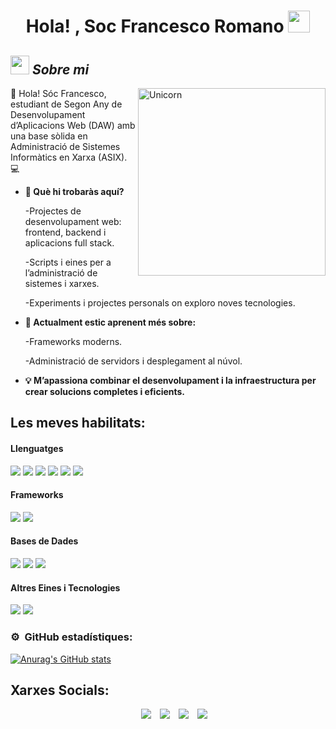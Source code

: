 <h1 align="center">Hola! , Soc Francesco Romano <img src="https://media.giphy.com/media/hvRJCLFzcasrR4ia7z/giphy.gif" width="35"></h1>



## <img src="https://media.giphy.com/media/ObNTw8Uzwy6KQ/giphy.gif" width="30px">&nbsp;***Sobre mi***

<img align="right" width=300px alt="Unicorn" src="https://c.tenor.com/GN73MKBawZYAAAAi/busy-cute.gif" />

👋 Hola! Sóc Francesco, estudiant de Segon Any de Desenvolupament d’Aplicacions Web (DAW) amb una base sòlida en Administració de Sistemes Informàtics en Xarxa (ASIX). 💻


* **🔧 Què hi trobaràs aquí?**

  -Projectes de desenvolupament web: frontend, backend i aplicacions full stack.

  -Scripts i eines per a l’administració de sistemes i xarxes.

  -Experiments i projectes personals on exploro noves tecnologies.

* **🌱 Actualment estic aprenent més sobre:**

   -Frameworks moderns.

   -Administració de servidors i desplegament al núvol.


* **💡 M’apassiona combinar el desenvolupament i la infraestructura per crear solucions completes i eficients.**



## Les meves habilitats:

<h4> Llenguatges </h4>
<span> 
  <img src="https://img.shields.io/badge/HTML5-E34F26?style=for-the-badge&logo=html5&logoColor=white">
  <img src="https://img.shields.io/badge/CSS3-1572B6?style=for-the-badge&logo=css3&logoColor=white">
  <img src="https://img.shields.io/badge/JavaScript-F7DF1E?style=for-the-badge&logo=javascript&logoColor=black">
  <img src="https://img.shields.io/badge/Java-ED8B00?style=for-the-badge&logo=java&logoColor=white">
  <img src="https://img.shields.io/badge/PHP-777BB4?style=for-the-badge&logo=php&logoColor=white">
  <img src="https://img.shields.io/badge/python-3670A0?style=for-the-badge&logo=python&logoColor=ffdd54">
  
</span>

<h4> Frameworks </h4>
<span>
  <img src="https://img.shields.io/badge/Bootstrap-563D7C?style=for-the-badge&logo=bootstrap&logoColor=white">
  <img src="https://img.shields.io/badge/laravel-%23FF2D20.svg?style=for-the-badge&logo=laravel&logoColor=white">
  
</span>

<h4> Bases de Dades </h4>
<span>
  <img src="https://img.shields.io/badge/MySQL-00000F?style=for-the-badge&logo=mysql&logoColor=white">
  <img src="https://img.shields.io/badge/MariaDB-003545?style=for-the-badge&logo=mariadb&logoColor=white">
  <img src="https://img.shields.io/badge/MongoDB-%234ea94b.svg?style=for-the-badge&logo=mongodb&logoColor=white">
  
</span>

<h4> Altres Eines i Tecnologies </h4>
<span>
  <img src="https://img.shields.io/badge/Git-F05032?style=for-the-badge&logo=git&logoColor=white">
  <img src="https://img.shields.io/badge/Xampp-F37623?style=for-the-badge&logo=xampp&logoColor=white">

</span>


### ⚙️ &nbsp;GitHub estadístiques:


[![Anurag's GitHub stats](https://github-readme-stats.vercel.app/api?username=fraannr4&show_icons=true)](https://github.com/anuraghazra/github-readme-stats)




## Xarxes Socials:


 <div align="center"  class="icons-social" style="margin-left: 10px;">
        <a style="margin-left: 10px;"  target="_blank" href="https://www.linkedin.com/in/francesco-romano-307893296">
			<img src="https://img.icons8.com/doodle/40/000000/linkedin--v2.png"></a>
        <a style="margin-left: 10px;" target="_blank" href="https://github.com/fraannr4/fraannr4">
		<img src="https://img.icons8.com/doodle/40/000000/github--v1.png"></a>
        <a style="margin-left: 10px;" target="_blank" href="https://instagram.com/fraann.r4">
			<img src="https://img.icons8.com/doodle/40/000000/instagram-new--v2.png"></a>
		<a style="margin-left: 10px;" target="_blank" href="https://twitter.com/fran_romano4">
			<img src="https://img.icons8.com/doodle/1x/twitter-squared--v2.png" ></a>
</div>
